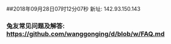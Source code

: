 ##2018年09月28日07时12分07秒 新址: 142.93.150.143
### 兔友常见问题及解答: https://github.com/wanggonging/d/blob/w/FAQ.md
